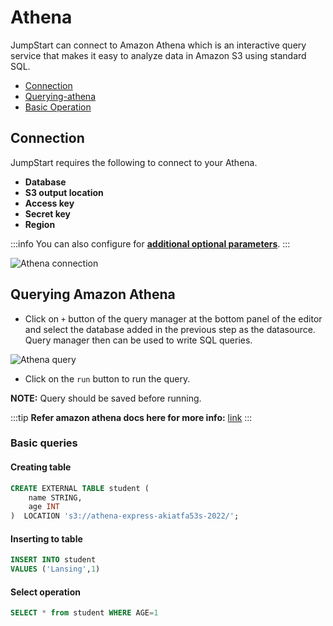 
# Athena

JumpStart can connect to Amazon Athena which is an interactive query service that makes it easy to analyze data in Amazon S3 using standard SQL.

- [Connection](#connection)
- [Querying-athena](#querying-amazon-athena)
- [Basic Operation](#basic-queries)

## Connection

JumpStart requires the following to connect to your Athena.

- **Database**
- **S3 output location**
- **Access key**
- **Secret key**
- **Region**

:::info
You can also configure for **[additional optional parameters](https://github.com/ghdna/athena-express)**.
:::


<img className="screenshot-full" src="/img/datasource-reference/athena/athena-connection.png" alt="Athena connection" />


## Querying Amazon Athena

- Click on `+` button of the query manager at the bottom panel of the editor and select the database added in the previous step as the datasource. Query manager then can be used to write SQL queries.


<img className="screenshot-full" src="/img/datasource-reference/athena/athena-query.png" alt="Athena query" />


- Click on the `run` button to run the query. 

**NOTE:** Query should be saved before running.

:::tip
**Refer amazon athena docs here for more info:** [link](https://docs.aws.amazon.com/athena/latest/ug/what-is.html)
:::

### Basic queries

#### Creating table 


```sql
CREATE EXTERNAL TABLE student (
    name STRING,
    age INT
)  LOCATION 's3://athena-express-akiatfa53s-2022/';
```

#### Inserting to table

```sql
INSERT INTO student
VALUES ('Lansing',1)
```

#### Select operation

```sql
SELECT * from student WHERE AGE=1
```
